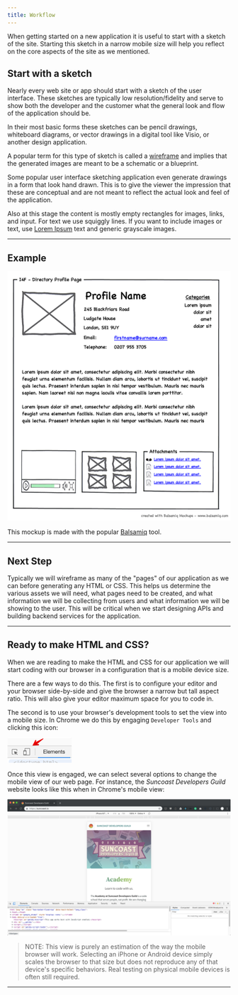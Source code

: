 ```yaml
---
title: Workflow
---
```


When getting started on a new application it is useful to start with a sketch of
the site. Starting this sketch in a narrow mobile size will help you reflect on
the core aspects of the site as we mentioned.

## Start with a sketch

Nearly every web site or app should start with a sketch of the user interface.
These sketches are typically low resolution/fidelity and serve to show both the
developer and the customer what the general look and flow of the application
should be.

In their most basic forms these sketches can be pencil drawings, whiteboard
diagrams, or vector drawings in a digital tool like Visio, or another design
application.

A popular term for this type of sketch is called a
[wireframe](https://en.wikipedia.org/wiki/Website_wireframe) and implies that
the generated images are meant to be a schematic or a blueprint.

Some popular user interface sketching application even generate drawings in a
form that look hand drawn. This is to give the viewer the impression that these
are conceptual and are not meant to reflect the actual look and feel of the
application.

Also at this stage the content is mostly empty rectangles for images, links, and
input. For text we use squiggly lines. If you want to include images or text,
use [Lorem Ipsum](https://loremipsum.io/) text and generic grayscale images.

---

## Example

![Profile Sketch Wikipedia](./assets/profile-sketch.png)

This mockup is made with the popular [Balsamiq](https://balsamiq.com/) tool.

---

## Next Step

Typically we will wireframe as many of the "pages" of our application as we can
before generating any HTML or CSS. This helps us determine the various assets we
will need, what pages need to be created, and what information we will be
collecting from users and what information we will be showing to the user. This
will be critical when we start designing APIs and building backend services for
the application.

---

## Ready to make HTML and CSS?

When we are reading to make the HTML and CSS for our application we will start
coding with our browser in a configuration that is a mobile device size.

There are a few ways to do this. The first is to configure your editor and your
browser side-by-side and give the browser a narrow but tall aspect ratio. This
will also give your editor maximum space for you to code in.

The second is to use your browser's development tools to set the view into a
mobile size. In Chrome we do this by engaging `Developer Tools` and clicking
this icon:

![mobile view](./assets/mobile-view.png)

Once this view is engaged, we can select several options to change the mobile
view of our web page. For instance, the _Suncoast Developers Guild_ website
looks like this when in Chrome's mobile view:

![mobile view page](./assets/mobile-view-page.png)

> NOTE: This view is purely an estimation of the way the mobile browser will
> work. Selecting an iPhone or Android device simply scales the browser to that
> size but does not reproduce any of that device's specific behaviors. Real
> testing on physical mobile devices is often still required.

---
